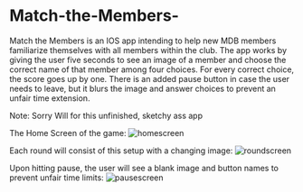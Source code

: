 # Match-the-Members-
Match the Members is an IOS app intending to help new MDB members familiarize themselves with all members within the club. The app works by giving the user five seconds to see an image of a member and choose the correct name of that member among four choices. For every correct choice, the score goes up by one. There is an added pause button in case the user needs to leave, but it blurs the image and answer choices to prevent an unfair time extension.

Note: Sorry Will for this unfinished, sketchy ass app

The Home Screen of the game: 
![homescreen](https://user-images.githubusercontent.com/30764084/45401251-aa6a0780-b604-11e8-9c28-ef2b5bd32c3d.png)

Each round will consist of this setup with a changing image: 
![roundscreen](https://user-images.githubusercontent.com/30764084/45401252-aa6a0780-b604-11e8-9968-e0c645ec0f46.png)

Upon hitting pause, the user will see a blank image and button names to prevent unfair time limits: 
![pausescreen](https://user-images.githubusercontent.com/30764084/45401250-aa6a0780-b604-11e8-87ff-da81d17ab52f.png)
